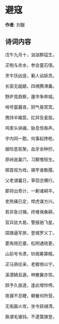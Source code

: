 # 避寇

**作者**: 刘黻

## 诗词内容

戊午九月十，汹汹群寇生。

疋枹与赤水，参会童石氓。

烹牛饫凶竖，剚人谄妖灵。

长驱无龃龉，四境腾沸羹。

野庐竞趋察，廛市争奔城。

啼号震暮夜，阴气昏冥冥。

携持半箱筥，扛舁及瓮罂。

鸡豕头骈阗，胁息惊吞声。

宇内同一胞，何事起搀枪。

据险恶氛聚，血牙余种狞。

原岭迤巢穴，习鬭惟轻生。

掷首视为戏，揭竿谁敢撄。

父老谓曩日，草窃恣横行。

郡将出奇计，一剿诸峒平。

老熊痛已定，悍虎谋方兴。

若非急讨捕，终难保桑耕。

官兵驻大曷，警报驰飞星。

探旗逼军旅，登城罗义丁。

菱角隠厄塞，松明通晓更。

山前号令肃，铃阁筹算精。

疋马熟往来，老穉倚以宁。

溪潜鳞且遁，林散翼亦惊。

顾予久放逐，逢此增伶俜。

夜寝不忍睫，朝餐何所营。

无垢画火攻，坐令妖祲清。

孰谓毛锥钝，不逮蝥旗登。

